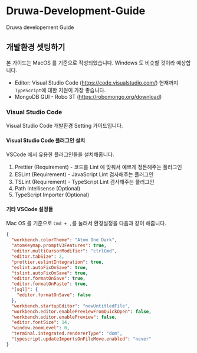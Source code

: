 # Druwa-Development-Guide

Druwa developement Guide

## 개발환경 셋팅하기

본 가이드는 MacOS 를 기준으로 작성되었습니다. Windows 도 비슷할 것이라 예상합니다.

- Editor: Visual Studio Code (https://code.visualstudio.com/) 현재까지 `TypeScript`에 대한 지원이 가장 좋습니다.
- MongoDB GUI - Robo 3T (https://robomongo.org/download)

### Visual Studio Code

Visual Studio Code 개발환경 Setting 가이드입니다.

#### Visual Studio Code 플러그인 설치

VSCode 에서 유용한 플러그인들을 설치해줍니다.

1. Prettier (Requirement) - 코드를 Lint 에 맞춰서 예쁘게 정돈해주는 플러그인
2. ESLint (Requirement) - JavaScript Lint 검사해주는 플러그인
3. TSLint (Requirement) - TypeScript Lint 검사해주는 플러그인
4. Path Intellisense (Optional)
5. TypeScript Importer (Optional)

#### 기타 VSCode 설정들

Mac OS 를 기준으로 `Cmd + ,`를 눌러서 환경설정을 다음과 같이 해줍니다.

```json
{
  "workbench.colorTheme": "Atom One Dark",
  "atomKeymap.promptV3Features": true,
  "editor.multiCursorModifier": "ctrlCmd",
  "editor.tabSize": 2,
  "prettier.eslintIntegration": true,
  "eslint.autoFixOnSave": true,
  "tslint.autoFixOnSave": true,
  "editor.formatOnSave": true,
  "editor.formatOnPaste": true,
  "[sql]": {
    "editor.formatOnSave": false
  },
  "workbench.startupEditor": "newUntitledFile",
  "workbench.editor.enablePreviewFromQuickOpen": false,
  "workbench.editor.enablePreview": false,
  "editor.fontSize": 14,
  "window.zoomLevel": 0,
  "terminal.integrated.rendererType": "dom",
  "typescript.updateImportsOnFileMove.enabled": "never"
}
```
